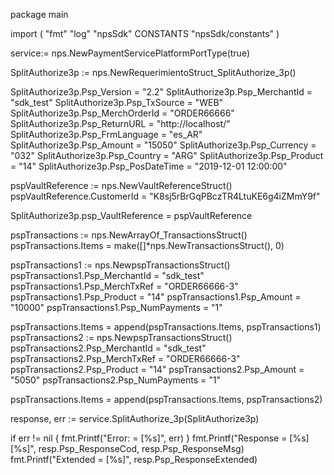 package main

import (
        "fmt"
        "log"
        "npsSdk"
        CONSTANTS "npsSdk/constants"
)

service:= nps.NewPaymentServicePlatformPortType(true)

SplitAuthorize3p := nps.NewRequerimientoStruct_SplitAuthorize_3p()

SplitAuthorize3p.Psp_Version = "2.2"
SplitAuthorize3p.Psp_MerchantId = "sdk_test"
SplitAuthorize3p.Psp_TxSource = "WEB"
SplitAuthorize3p.Psp_MerchOrderId = "ORDER66666"
SplitAuthorize3p.Psp_ReturnURL = "http://localhost/"
SplitAuthorize3p.Psp_FrmLanguage = "es_AR"
SplitAuthorize3p.Psp_Amount = "15050"
SplitAuthorize3p.Psp_Currency = "032"
SplitAuthorize3p.Psp_Country = "ARG"
SplitAuthorize3p.Psp_Product = "14"
SplitAuthorize3p.Psp_PosDateTime = "2019-12-01 12:00:00"

pspVaultReference := nps.NewVaultReferenceStruct()
pspVaultReference.CustomerId = "K8sj5rBrGqPBczTR4LtuKE6g4iZMmY9f"

SplitAuthorize3p.psp_VaultReference = pspVaultReference

pspTransactions := nps.NewArrayOf_TransactionsStruct()
pspTransactions.Items = make([]*nps.NewTransactionsStruct(), 0)

pspTransactions1 := nps.NewpspTransactionsStruct()
pspTransactions1.Psp_MerchantId = "sdk_test"
pspTransactions1.Psp_MerchTxRef = "ORDER66666-3"
pspTransactions1.Psp_Product = "14"
pspTransactions1.Psp_Amount = "10000"
pspTransactions1.Psp_NumPayments = "1"

pspTransactions.Items = append(pspTransactions.Items, pspTransactions1)
pspTransactions2 := nps.NewpspTransactionsStruct()
pspTransactions2.Psp_MerchantId = "sdk_test"
pspTransactions2.Psp_MerchTxRef = "ORDER66666-3"
pspTransactions2.Psp_Product = "14"
pspTransactions2.Psp_Amount = "5050"
pspTransactions2.Psp_NumPayments = "1"

pspTransactions.Items = append(pspTransactions.Items, pspTransactions2)

response, err := service.SplitAuthorize_3p(SplitAuthorize3p)

if err != nil {
    fmt.Printf("Error: = [%s]", err)
}
fmt.Printf("Response = [%s] [%s]", resp.Psp_ResponseCod, resp.Psp_ResponseMsg)
fmt.Printf("Extended = [%s]", resp.Psp_ResponseExtended)



